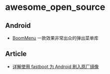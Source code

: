# awesome_open_source

## Android

- [BoomMenu](https://github.com/Nightonke/BoomMenu) 一款效果非常出众的弹出菜单库


## Article
- [详解使用 fastboot 为 Android 刷入原厂镜像](https://linux.cn/article-8054-1.html)
